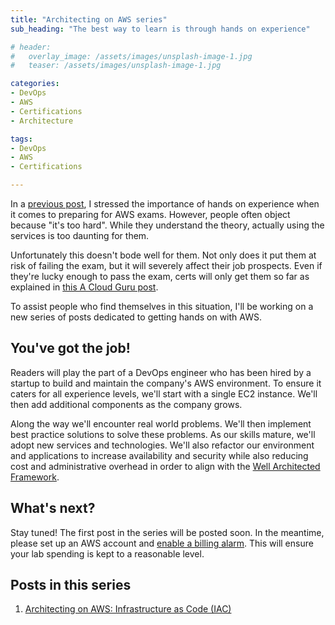 ```yaml
---
title: "Architecting on AWS series"
sub_heading: "The best way to learn is through hands on experience"

# header:
#   overlay_image: /assets/images/unsplash-image-1.jpg
#   teaser: /assets/images/unsplash-image-1.jpg

categories:
- DevOps
- AWS
- Certifications
- Architecture

tags:
- DevOps
- AWS
- Certifications

---
```


In a [previous post](/2020/10/13/passed-3-aws-associate-exams-1-month/), I stressed the importance of hands on experience when it comes to preparing for AWS exams. However, people often object because "it's too hard". While they understand the theory, actually using the services is too daunting for them.

Unfortunately this doesn't bode well for them. Not only does it put them at risk of failing the exam, but it will severely affect their job prospects. Even if they're lucky enough to pass the exam, certs will only get them so far as explained in [this A Cloud Guru post](https://acloudguru.com/blog/engineering/how-many-certifications-do-i-need-to-get-a-cloud-job).

To assist people who find themselves in this situation, I'll be working on a new series of posts dedicated to getting hands on with AWS. 

## You've got the job!

Readers will play the part of a DevOps engineer who has been hired by a startup to build and maintain the company's AWS environment. To ensure it caters for all experience levels, we'll start with a single EC2 instance. We'll then add additional components as the company grows. 

Along the way we'll encounter real world problems. We'll then implement best practice solutions to solve these problems. As our skills mature, we'll adopt new services and technologies. We'll also refactor our environment and applications to increase availability and security while also reducing cost and administrative overhead in order to align with the [Well Architected Framework](https://aws.amazon.com/architecture/well-architected/).

## What's next?

Stay tuned! The first post in the series will be posted soon. In the meantime, please set up an AWS account and [enable a billing alarm](https://docs.aws.amazon.com/AmazonCloudWatch/latest/monitoring/monitor_estimated_charges_with_cloudwatch.html). This will ensure your lab spending is kept to a reasonable level.

## Posts in this series

1. [Architecting on AWS: Infrastructure as Code (IAC)](/2020/10/20/architecting-on-aws-infrastructure-as-code/)